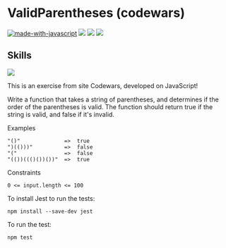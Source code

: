 # ValidParentheses (codewars)

[![made-with-javascript](https://img.shields.io/badge/Made%20with-JavaScript-1f425f.svg)](https://www.javascript.com)
<img src="https://img.shields.io/badge/-Node.JS-1f425f"> <img src="https://img.shields.io/badge/-Jest-1f425f"> <img src="https://img.shields.io/badge/-NPM-1f425f">

## Skills

<img src="https://img.shields.io/badge/-Algorithms-1f425f"> 

This is an exercise from site Codewars, developed on JavaScript!

Write a function that takes a string of parentheses, and determines if the order of the parentheses is valid. The function should return true if the string is valid, and false if it's invalid.

Examples
```
"()"              =>  true
")(()))"          =>  false
"("               =>  false
"(())((()())())"  =>  true
```
Constraints
```
0 <= input.length <= 100
```

To install Jest to run the tests:
```
npm install --save-dev jest
```
To run the test:
```
npm test
```
